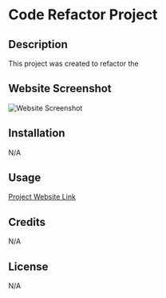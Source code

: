 # Code Refactor Project

## Description

This project was created to refactor the 

## Website Screenshot
![Website Screenshot](https://andrei-ribeiro-wenceslau.github.io/module-1-challenge/assets/images/horiseon-website.png "Website Screenshot")

## Installation

N/A

## Usage

[Project Website Link](https://andrei-ribeiro-wenceslau.github.io/module-1-challenge/)

## Credits

N/A

## License

N/A
